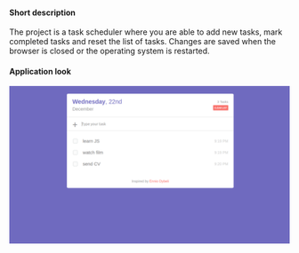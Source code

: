 #### Short description

The project is a task scheduler where you are able to add new tasks, mark completed tasks and reset the list of tasks. 
Changes are saved when the browser is closed or the operating system is restarted. 
  
#### Application look

![screenshot of the application](example.png)

